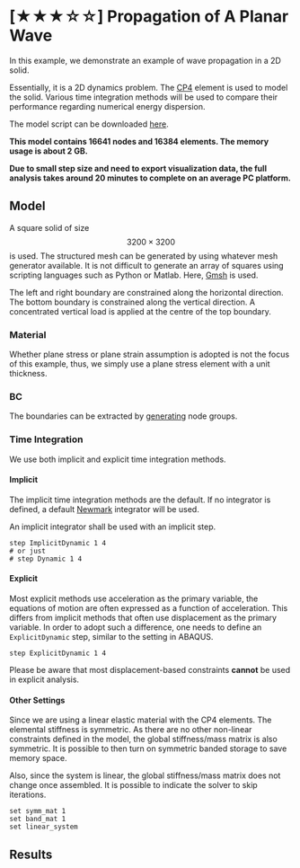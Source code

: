 # [★★★☆☆] Propagation of A Planar Wave

In this example, we demonstrate an example of wave propagation in a 2D solid.

Essentially, it is a 2D dynamics problem. The [CP4](../../Library/Element/Membrane/Plane/CP4.md) element is used to
model the solid. Various time integration methods will be used to compare their performance regarding numerical energy
dispersion.

The model script can be downloaded [here](wave-propagation.supan).

**This model contains 16641 nodes and 16384 elements. The memory usage is about 2 GB.**

**Due to small step size and need to export visualization data, the full analysis takes around 20 minutes to complete on
an average PC platform.**

## Model

A square solid of size $$3200\times3200$$ is used. The structured mesh can be generated by using whatever mesh generator
available. It is not difficult to generate an array of squares using scripting languages such as Python or Matlab.
Here, [Gmsh](https://gmsh.info/) is used.

The left and right boundary are constrained along the horizontal direction. The bottom boundary is constrained along the
vertical direction. A concentrated vertical load is applied at the centre of the top boundary.

### Material

Whether plane stress or plane strain assumption is adopted is not the focus of this example, thus, we simply use a plane
stress element with a unit thickness.

### BC

The boundaries can be extracted by [generating](../../Collection/Define/generate.md) node groups.

### Time Integration

We use both implicit and explicit time integration methods.

#### Implicit

The implicit time integration methods are the default.
If no integrator is defined, a default [Newmark](../../Library/Integrator/Newmark/Newmark.md) integrator will be used.

An implicit integrator shall be used with an implicit step.

```text
step ImplicitDynamic 1 4
# or just
# step Dynamic 1 4
```

#### Explicit

Most explicit methods use acceleration as the primary variable, the equations of motion are often expressed as a
function of acceleration.
This differs from implicit methods that often use displacement as the primary variable.
In order to adopt such a difference, one needs to define an `ExplicitDynamic` step, similar to the setting in ABAQUS.

```text
step ExplicitDynamic 1 4
```

Please be aware that most displacement-based constraints **cannot** be used in explicit analysis.

#### Other Settings

Since we are using a linear elastic material with the CP4 elements.
The elemental stiffness is symmetric.
As there are no other non-linear constraints defined in the model, the global stiffness/mass matrix is also symmetric.
It is possible to then turn on symmetric banded storage to save memory space.

Also, since the system is linear, the global stiffness/mass matrix does not change once assembled.
It is possible to indicate the solver to skip iterations.

```text
set symm_mat 1
set band_mat 1
set linear_system
```

## Results